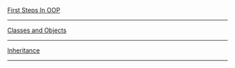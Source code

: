 [First Steps In OOP](https://forms.gle/hZskAcbC9Tb7yTTL6)

---

[Classes and Objects](https://forms.gle/CHnhu8RFbBoZANtSA)

---

[Inheritance](https://forms.gle/ZnbTjGyrf7mLB5qk8)

---
